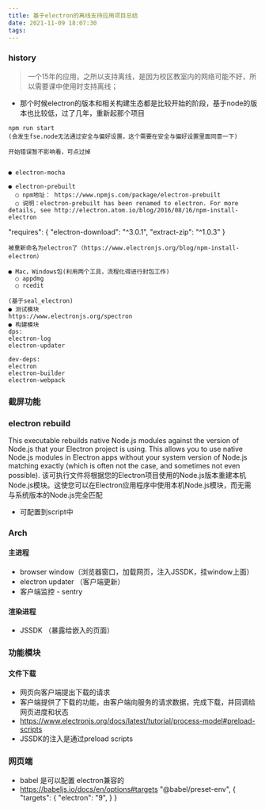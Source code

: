 ```yaml
---
title: 基于electron的离线支持应用项目总结
date: 2021-11-09 18:07:30
tags:
---
```

### history
> 一个15年的应用，之所以支持离线，是因为校区教室内的网络可能不好，所以需要课中使用时支持离线；

- 那个时候electron的版本和相关构建生态都是比较开始的阶段，基于node的版本也比较低，过了几年，重新起那个项目

```
npm run start
(会发生fse.node无法通过安全与偏好设置，这个需要在安全与偏好设置里面同意一下)

开始错误暂不影响看，可点过掉


● electron-mocha

● electron-prebuilt
  ○ npm地址： https://www.npmjs.com/package/electron-prebuilt
  ○ 说明：electron-prebuilt has been renamed to electron. For more details, see http://electron.atom.io/blog/2016/08/16/npm-install-electron

```
"requires": {
        "electron-download": "^3.0.1",
        "extract-zip": "^1.0.3"
      }
```
被重新命名为electron了（https://www.electronjs.org/blog/npm-install-electron）

● Mac，Windows包(利用两个工具，流程化得进行封包工作)
  ○ appdmg
  ○ rcedit

(基于seal_electron)
● 测试模块
https://www.electronjs.org/spectron
● 构建模块
dps:
electron-log
electron-updater

dev-deps:
electron
electron-builder
electron-webpack
```

### 截屏功能



### electron rebuild
This executable rebuilds native Node.js modules against the version of Node.js that your Electron project is using. This allows you to use native Node.js modules in Electron apps without your system version of Node.js matching exactly (which is often not the case, and sometimes not even possible).
该可执行文件将根据您的Electron项目使用的Node.js版本重建本机Node.js模块。这使您可以在Electron应用程序中使用本机Node.js模块，而无需与系统版本的Node.js完全匹配
- 可配置到script中

### Arch

#### 主进程
- browser window（浏览器窗口，加载网页，注入JSSDK，挂window上面）
- electron updater （客户端更新）
- 客户端监控 - sentry

#### 渲染进程
- JSSDK （暴露给嵌入的页面）


### 功能模块
#### 文件下载
- 网页向客户端提出下载的请求
- 客户端提供了下载的功能，由客户端向服务的请求数据，完成下载，并回调给网页进度和状态
- https://www.electronjs.org/docs/latest/tutorial/process-model#preload-scripts
- JSSDK的注入是通过preload scripts


### 网页端
- babel 是可以配置 electron兼容的
- https://babeljs.io/docs/en/options#targets
"@babel/preset-env",
      {
        "targets": {
          "electron": "9",
        }
      }